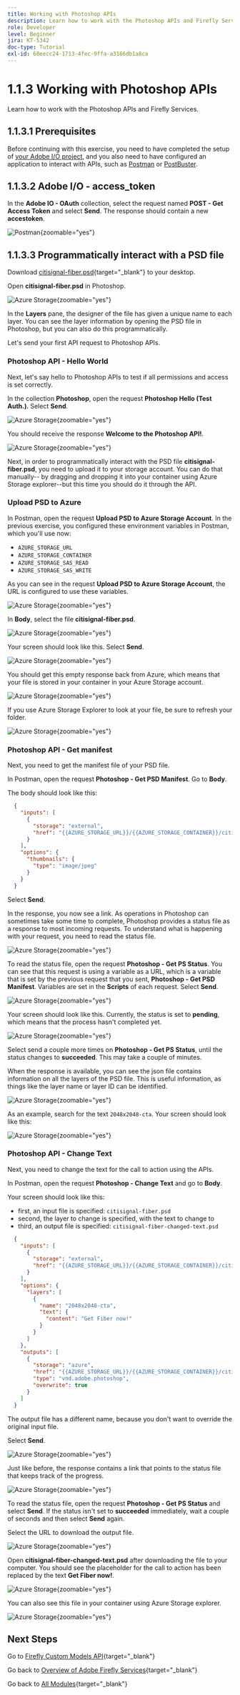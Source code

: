 ```yaml
---
title: Working with Photoshop APIs
description: Learn how to work with the Photoshop APIs and Firefly Services
role: Developer
level: Beginner
jira: KT-5342
doc-type: Tutorial
exl-id: 60eecc24-1713-4fec-9ffa-a3186db1a8ca
---
```

# 1.1.3 Working with Photoshop APIs

Learn how to work with the Photoshop APIs and Firefly Services.

## 1.1.3.1 Prerequisites

Before continuing with this exercise, you need to have completed the setup of [your Adobe I/O project](./../../../modules/getting-started/gettingstarted/ex6.md), and you also need to have configured an application to interact with APIs, such as [Postman](./../../../modules/getting-started/gettingstarted/ex7.md) or [PostBuster](./../../../modules/getting-started/gettingstarted/ex8.md).

## 1.1.3.2 Adobe I/O - access_token

In the **Adobe IO - OAuth** collection, select the request named **POST - Get Access Token** and select **Send**. The response should contain a new **accestoken**.

![Postman](./images/ioauthresp.png){zoomable="yes"}

## 1.1.3.3 Programmatically interact with a PSD file

Download [citisignal-fiber.psd](./../../../assets/ff/citisignal-fiber.psd){target="_blank"} to your desktop.

Open **citisignal-fiber.psd** in Photoshop. 

![Azure Storage](./images/ps7.png){zoomable="yes"}

In the **Layers** pane, the designer of the file has given a unique name to each layer. You can see the layer information by opening the PSD file in Photoshop, but you can also do this programmatically.

Let's send your first API request to Photoshop APIs.

### Photoshop API - Hello World

Next, let's say hello to Photoshop APIs to test if all permissions and access is set correctly. 

In the collection **Photoshop**, open the request  **Photoshop Hello (Test Auth.)**. Select **Send**.

![Azure Storage](./images/ps10.png){zoomable="yes"}

You should receive the response **Welcome to the Photoshop API!**.

![Azure Storage](./images/ps11.png){zoomable="yes"}

Next, in order to programmatically interact with the PSD file **citisignal-fiber.psd**, you need to upload it to your storage account. You can do that manually-- by dragging and dropping it into your container using Azure Storage explorer--but this time you should do it through the API.

### Upload PSD to Azure

In Postman, open the request **Upload PSD to Azure Storage Account**. In the previous exercise, you configured these environment variables in Postman, which you'll use now:

- `AZURE_STORAGE_URL`
- `AZURE_STORAGE_CONTAINER`
- `AZURE_STORAGE_SAS_READ`
- `AZURE_STORAGE_SAS_WRITE`

As you can see in the request **Upload PSD to Azure Storage Account**, the URL is configured to use these variables.

![Azure Storage](./images/ps12.png){zoomable="yes"}

In **Body**, select the file **citisignal-fiber.psd**. 

![Azure Storage](./images/ps13.png){zoomable="yes"}

Your screen should look like this. Select **Send**.

![Azure Storage](./images/ps14.png){zoomable="yes"}

You should get this empty response back from Azure, which means that your file is stored in your container in your Azure Storage account.

![Azure Storage](./images/ps15.png){zoomable="yes"}

If you use Azure Storage Explorer to look at your file, be sure to refresh your folder.

![Azure Storage](./images/ps16.png){zoomable="yes"}

### Photoshop API - Get manifest

Next, you need to get the manifest file of your PSD file. 

In Postman, open the request **Photoshop - Get PSD Manifest**. Go to **Body**.

The body should look like this:

```json
  {
    "inputs": [
      {
        "storage": "external",
        "href": "{{AZURE_STORAGE_URL}}/{{AZURE_STORAGE_CONTAINER}}/citisignal-fiber.psd{{AZURE_STORAGE_SAS_READ}}"
      }
    ],
    "options": {
      "thumbnails": {
        "type": "image/jpeg"
      }
    }
  }
```

Select **Send**.

In the response, you now see a link. As operations in Photoshop can sometimes take some time to complete, Photoshop provides a status file as a response to most incoming requests. To understand what is happening with your request, you need to read the status file.

![Azure Storage](./images/ps17.png){zoomable="yes"}

To read the status file, open the request **Photoshop -  Get PS Status**. You can see that this request is using a variable as a URL, which is a variable that is set by the previous request that you sent, **Photoshop - Get PSD Manifest**. Variables are set in the **Scripts** of each request. Select **Send**.

![Azure Storage](./images/ps18.png){zoomable="yes"}

Your screen should look like this. Currently, the status is set to **pending**, which means that the process hasn't completed yet. 

![Azure Storage](./images/ps19.png){zoomable="yes"}

Select send a couple more times on **Photoshop -  Get PS Status**, until the status changes to **succeeded**. This may take a couple of minutes.

When the response is available, you can see the json file contains information on all the layers of the PSD file. This is useful information, as things like the layer name or layer ID can be identified.

![Azure Storage](./images/ps20.png){zoomable="yes"}

As an example, search for the text `2048x2048-cta`. Your screen should look like this:

![Azure Storage](./images/ps21.png){zoomable="yes"}

### Photoshop API - Change Text 

Next, you need to change the text for the call to action using the APIs. 

In Postman, open the request **Photoshop - Change Text** and go to **Body**.

Your screen should look like this:

- first, an input file is specified: `citisignal-fiber.psd`
- second, the layer to change is specified, with the text to change to
- third, an output file is specified: `citisignal-fiber-changed-text.psd`

```json
  {
    "inputs": [
      {
        "storage": "external",
        "href": "{{AZURE_STORAGE_URL}}/{{AZURE_STORAGE_CONTAINER}}/citisignal-fiber.psd{{AZURE_STORAGE_SAS_READ}}"
      }
    ],
    "options": {
      "layers": [
        {
          "name": "2048x2048-cta",
          "text": {
            "content": "Get Fiber now!"
          }
        }
      ]
    },
    "outputs": [
      {
        "storage": "azure",
        "href": "{{AZURE_STORAGE_URL}}/{{AZURE_STORAGE_CONTAINER}}/citisignal-fiber-changed-text.psd{{AZURE_STORAGE_SAS_WRITE}}",
        "type": "vnd.adobe.photoshop",
        "overwrite": true
      }
    ]
  }
```

The output file has a different name, because you don't want to override the original input file.

Select **Send**.

![Azure Storage](./images/ps23.png){zoomable="yes"}

Just like before, the response contains a link that points to the status file that keeps track of the progress.

![Azure Storage](./images/ps22.png){zoomable="yes"}

To read the status file, open the request **Photoshop -  Get PS Status** and select **Send**. If the status isn't set to **succeeded** immediately, wait a couple of seconds and then select **Send** again.

Select the URL to download the output file.

![Azure Storage](./images/ps24.png){zoomable="yes"}

Open **citisignal-fiber-changed-text.psd** after downloading the file to your computer. You should see the placeholder for the call to action has been replaced by the text **Get Fiber now!**.

![Azure Storage](./images/ps25.png){zoomable="yes"}

You can also see this file in your container using Azure Storage explorer.

![Azure Storage](./images/ps26.png){zoomable="yes"}

## Next Steps

Go to [Firefly Custom Models API](./ex4.md){target="_blank"}

Go back to [Overview of Adobe Firefly Services](./firefly-services.md){target="_blank"}

Go back to [All Modules](./../../../overview.md){target="_blank"}